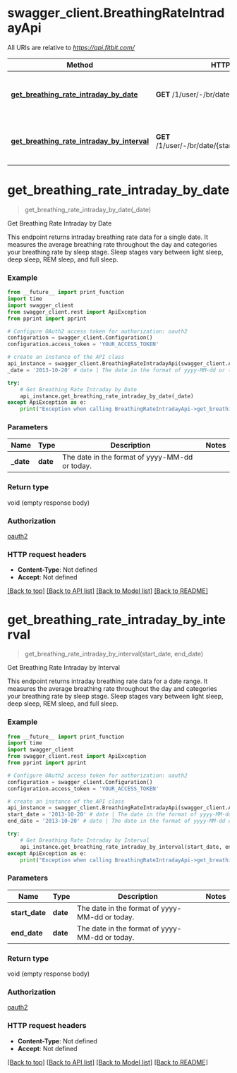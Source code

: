 # swagger_client.BreathingRateIntradayApi

All URIs are relative to *https://api.fitbit.com/*

| Method                                                                                                             | HTTP request                                             | Description                             |
| ------------------------------------------------------------------------------------------------------------------ | -------------------------------------------------------- | --------------------------------------- |
| [**get_breathing_rate_intraday_by_date**](BreathingRateIntradayApi.md#get_breathing_rate_intraday_by_date)         | **GET** /1/user/-/br/date/{date}/all.json                | Get Breathing Rate Intraday by Date     |
| [**get_breathing_rate_intraday_by_interval**](BreathingRateIntradayApi.md#get_breathing_rate_intraday_by_interval) | **GET** /1/user/-/br/date/{startDate}/{endDate}/all.json | Get Breathing Rate Intraday by Interval |

# **get_breathing_rate_intraday_by_date**

> get_breathing_rate_intraday_by_date(\_date)

Get Breathing Rate Intraday by Date

This endpoint returns intraday breathing rate data for a single date. It measures the average breathing rate throughout the day and categories your breathing rate by sleep stage. Sleep stages vary between light sleep, deep sleep, REM sleep, and full sleep.

### Example

```python
from __future__ import print_function
import time
import swagger_client
from swagger_client.rest import ApiException
from pprint import pprint

# Configure OAuth2 access token for authorization: oauth2
configuration = swagger_client.Configuration()
configuration.access_token = 'YOUR_ACCESS_TOKEN'

# create an instance of the API class
api_instance = swagger_client.BreathingRateIntradayApi(swagger_client.ApiClient(configuration))
_date = '2013-10-20' # date | The date in the format of yyyy-MM-dd or today.

try:
    # Get Breathing Rate Intraday by Date
    api_instance.get_breathing_rate_intraday_by_date(_date)
except ApiException as e:
    print("Exception when calling BreathingRateIntradayApi->get_breathing_rate_intraday_by_date: %s\n" % e)
```

### Parameters

| Name       | Type     | Description                                    | Notes |
| ---------- | -------- | ---------------------------------------------- | ----- |
| **\_date** | **date** | The date in the format of yyyy-MM-dd or today. |

### Return type

void (empty response body)

### Authorization

[oauth2](../README.md#oauth2)

### HTTP request headers

- **Content-Type**: Not defined
- **Accept**: Not defined

[[Back to top]](#) [[Back to API list]](../README.md#documentation-for-api-endpoints) [[Back to Model list]](../README.md#documentation-for-models) [[Back to README]](../README.md)

# **get_breathing_rate_intraday_by_interval**

> get_breathing_rate_intraday_by_interval(start_date, end_date)

Get Breathing Rate Intraday by Interval

This endpoint returns intraday breathing rate data for a date range. It measures the average breathing rate throughout the day and categories your breathing rate by sleep stage. Sleep stages vary between light sleep, deep sleep, REM sleep, and full sleep.

### Example

```python
from __future__ import print_function
import time
import swagger_client
from swagger_client.rest import ApiException
from pprint import pprint

# Configure OAuth2 access token for authorization: oauth2
configuration = swagger_client.Configuration()
configuration.access_token = 'YOUR_ACCESS_TOKEN'

# create an instance of the API class
api_instance = swagger_client.BreathingRateIntradayApi(swagger_client.ApiClient(configuration))
start_date = '2013-10-20' # date | The date in the format of yyyy-MM-dd or today.
end_date = '2013-10-20' # date | The date in the format of yyyy-MM-dd or today.

try:
    # Get Breathing Rate Intraday by Interval
    api_instance.get_breathing_rate_intraday_by_interval(start_date, end_date)
except ApiException as e:
    print("Exception when calling BreathingRateIntradayApi->get_breathing_rate_intraday_by_interval: %s\n" % e)
```

### Parameters

| Name           | Type     | Description                                    | Notes |
| -------------- | -------- | ---------------------------------------------- | ----- |
| **start_date** | **date** | The date in the format of yyyy-MM-dd or today. |
| **end_date**   | **date** | The date in the format of yyyy-MM-dd or today. |

### Return type

void (empty response body)

### Authorization

[oauth2](../README.md#oauth2)

### HTTP request headers

- **Content-Type**: Not defined
- **Accept**: Not defined

[[Back to top]](#) [[Back to API list]](../README.md#documentation-for-api-endpoints) [[Back to Model list]](../README.md#documentation-for-models) [[Back to README]](../README.md)
